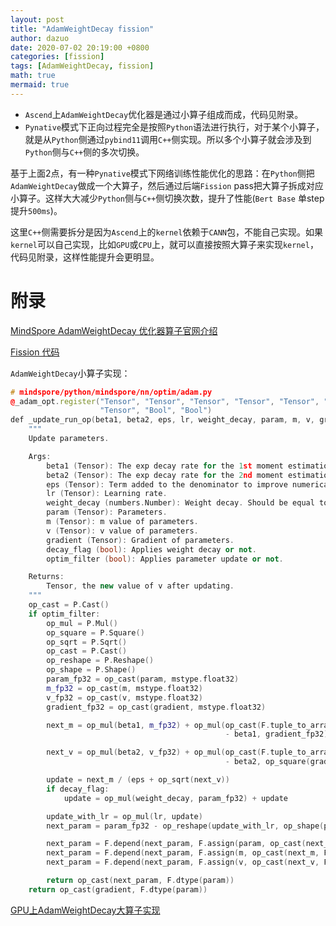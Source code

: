 ```yaml
---
layout: post
title: "AdamWeightDecay fission"
author: dazuo
date: 2020-07-02 20:19:00 +0800
categories: [fission]
tags: [AdamWeightDecay, fission]
math: true
mermaid: true
---
```


- `Ascend`上`AdamWeightDecay`优化器是通过小算子组成而成，代码见附录。
- `Pynative`模式下正向过程完全是按照`Python`语法进行执行，对于某个小算子，就是从`Python`侧通过`pybind11`调用`C++`侧实现。所以多个小算子就会涉及到`Python`侧与`C++`侧的多次切换。

基于上面2点，有一种`Pynative`模式下网络训练性能优化的思路：在`Python`侧把`AdamWeightDecay`做成一个大算子，然后通过后端`Fission` pass把大算子拆成对应小算子。这样大大减少`Python`侧与`C++`侧切换次数，提升了性能(`Bert Base` 单step提升`500ms`)。

这里`C++`侧需要拆分是因为`Ascend`上的`kernel`依赖于`CANN`包，不能自己实现。如果`kernel`可以自己实现，比如`GPU`或`CPU`上，就可以直接按照大算子来实现`kernel`，代码见附录，这样性能提升会更明显。



# 附录

[MindSpore AdamWeightDecay 优化器算子官网介绍](https://mindspore.cn/docs/zh-CN/r1.8/api_python/ops/mindspore.ops.AdamWeightDecay.html?highlight=AdamWeightDecay)



[Fission 代码](https://gitee.com/mindspore/mindspore/pulls/14247)



`AdamWeightDecay`小算子实现：

```cpp
# mindspore/python/mindspore/nn/optim/adam.py
@_adam_opt.register("Tensor", "Tensor", "Tensor", "Tensor", "Tensor", "Tensor", "Tensor", "Tensor",
                    "Tensor", "Bool", "Bool")
def _update_run_op(beta1, beta2, eps, lr, weight_decay, param, m, v, gradient, decay_flag, optim_filter):
    """
    Update parameters.

    Args:
        beta1 (Tensor): The exp decay rate for the 1st moment estimations. Should be in range (0.0, 1.0).
        beta2 (Tensor): The exp decay rate for the 2nd moment estimations. Should be in range (0.0, 1.0).
        eps (Tensor): Term added to the denominator to improve numerical stability. Should be greater than 0.
        lr (Tensor): Learning rate.
        weight_decay (numbers.Number): Weight decay. Should be equal to or greater than 0.
        param (Tensor): Parameters.
        m (Tensor): m value of parameters.
        v (Tensor): v value of parameters.
        gradient (Tensor): Gradient of parameters.
        decay_flag (bool): Applies weight decay or not.
        optim_filter (bool): Applies parameter update or not.

    Returns:
        Tensor, the new value of v after updating.
    """
    op_cast = P.Cast()
    if optim_filter:
        op_mul = P.Mul()
        op_square = P.Square()
        op_sqrt = P.Sqrt()
        op_cast = P.Cast()
        op_reshape = P.Reshape()
        op_shape = P.Shape()
        param_fp32 = op_cast(param, mstype.float32)
        m_fp32 = op_cast(m, mstype.float32)
        v_fp32 = op_cast(v, mstype.float32)
        gradient_fp32 = op_cast(gradient, mstype.float32)

        next_m = op_mul(beta1, m_fp32) + op_mul(op_cast(F.tuple_to_array((1.0,)), mstype.float32)
                                                - beta1, gradient_fp32)

        next_v = op_mul(beta2, v_fp32) + op_mul(op_cast(F.tuple_to_array((1.0,)), mstype.float32)
                                                - beta2, op_square(gradient_fp32))

        update = next_m / (eps + op_sqrt(next_v))
        if decay_flag:
            update = op_mul(weight_decay, param_fp32) + update

        update_with_lr = op_mul(lr, update)
        next_param = param_fp32 - op_reshape(update_with_lr, op_shape(param_fp32))

        next_param = F.depend(next_param, F.assign(param, op_cast(next_param, F.dtype(param))))
        next_param = F.depend(next_param, F.assign(m, op_cast(next_m, F.dtype(m))))
        next_param = F.depend(next_param, F.assign(v, op_cast(next_v, F.dtype(v))))

        return op_cast(next_param, F.dtype(param))
    return op_cast(gradient, F.dtype(param))
```



[GPU上AdamWeightDecay大算子实现](https://gitee.com/mindspore/mindspore/pulls/12826)

